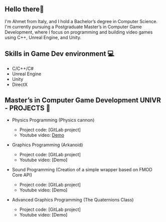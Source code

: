 ## Hello there👋
I'm Ahmet from Italy, and I hold a Bachelor’s degree in Computer Science. I'm currently pursuing a Postgraduate Master’s in Computer Game Development, where I focus on programming and building video games using C++, Unreal Engine, and Unity.

## Skills in Game Dev environment 💻
- C/C++/C#
- Unreal Engine
- Unity
- DirectX

## Master’s in Computer Game Development UNIVR - PROJECTS 🧪
- Physics Programming (Physics cannon)
  - Project code: [GitLab project]
  - Youtube video: [Demo](https://youtu.be/Cqvgxpl3usk?si=59c4xuC7kS-Zt5lR)

- Graphics Programming (Arkanoid)
  - Project code: [GitLab project]
  - Youtube video: [Demo]
 
- Sound Programming (Creation of a simple wrapper based on FMOD Core API)
  - Project code: [GitLab project]
  - Youtube video: [Demo] 

- Advanced Graphics Programming (The Quaternions Class)
  - Project code: [GitLab project]
  - Youtube video: [Demo]
